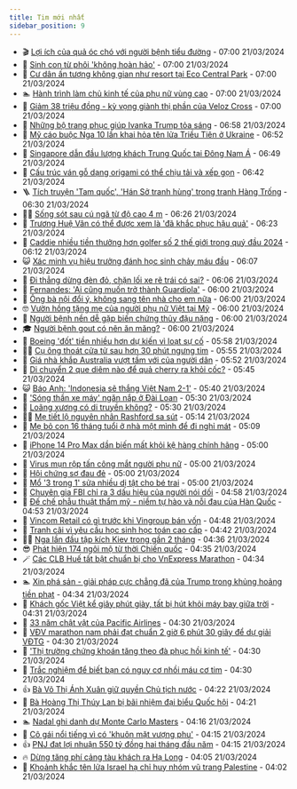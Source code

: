```yaml
---
title: Tim mới nhất
sidebar_position: 9
---
```


<!-- vnexpress-tin-moi-nhat:START -->
- 🎬 [Lợi ích của quả óc chó với người bệnh tiểu đường](https://vnexpress.net/loi-ich-cua-qua-oc-cho-voi-nguoi-benh-tieu-duong-4724947.html) - 07:00 21/03/2024
- 🐎 [Sinh con từ phôi &#39;không hoàn hảo&#39;](https://vnexpress.net/sinh-con-tu-phoi-khong-hoan-hao-4724925.html) - 07:00 21/03/2024
- 🦍 [Cư dân ấn tượng không gian như resort tại Eco Central Park](https://vnexpress.net/cu-dan-an-tuong-khong-gian-nhu-resort-tai-eco-central-park-4724876.html) - 07:00 21/03/2024
- 🏊 [Hành trình làm chủ kinh tế của phụ nữ vùng cao](https://vnexpress.net/hanh-trinh-lam-chu-kinh-te-cua-phu-nu-vung-cao-4724619.html) - 07:00 21/03/2024
- 🎊 [Giảm 38 triệu đồng - kỳ vọng giành thị phần của Veloz Cross](https://vnexpress.net/giam-38-trieu-dong-ky-vong-gianh-thi-phan-cua-veloz-cross-4724604.html) - 07:00 21/03/2024
- 🎃 [Những bộ trang phục giúp Ivanka Trump tỏa sáng](https://vnexpress.net/nhung-bo-trang-phuc-giup-ivanka-trump-toa-sang-4724630.html) - 06:58 21/03/2024
- 🧰 [Mỹ cáo buộc Nga 10 lần khai hỏa tên lửa Triều Tiên ở Ukraine](https://vnexpress.net/my-cao-buoc-nga-10-lan-khai-hoa-ten-lua-trieu-tien-o-ukraine-4724582.html) - 06:52 21/03/2024
- 🔭 [Singapore dẫn đầu lượng khách Trung Quốc tại Đông Nam Á](https://vnexpress.net/singapore-dan-dau-luong-khach-trung-quoc-tai-dong-nam-a-4724799.html) - 06:49 21/03/2024
- 🫶 [Cấu trúc ván gỗ dạng origami có thể chịu tải và xếp gọn](https://vnexpress.net/cau-truc-van-go-dang-origami-co-the-chiu-tai-va-xep-gon-4724764.html) - 06:42 21/03/2024
- 🪜 [Tích truyện &#39;Tam quốc&#39;, &#39;Hán Sở tranh hùng&#39; trong tranh Hàng Trống](https://vnexpress.net/tich-truyen-tam-quoc-han-so-tranh-hung-trong-tranh-hang-trong-4724451.html) - 06:30 21/03/2024
- 👨‍🏫 [Sống sót sau cú ngã từ độ cao 4 m](https://vnexpress.net/song-sot-sau-cu-nga-tu-do-cao-4-m-4724881.html) - 06:26 21/03/2024
- 🎊 [Trương Huệ Vân có thể được xem là &#39;đã khắc phục hậu quả&#39;](https://vnexpress.net/truong-hue-van-co-the-duoc-xem-la-da-khac-phuc-hau-qua-4724951.html) - 06:23 21/03/2024
- 🎊 [Caddie nhiều tiền thưởng hơn golfer số 2 thế giới trong quý đầu 2024](https://vnexpress.net/caddie-nhieu-tien-thuong-hon-golfer-so-2-the-gioi-trong-quy-dau-2024-4724958.html) - 06:12 21/03/2024
- 😺 [Xác minh vụ hiệu trưởng đánh học sinh chảy máu đầu](https://vnexpress.net/xac-minh-vu-hieu-truong-danh-hoc-sinh-chay-mau-dau-4724898.html) - 06:07 21/03/2024
- 🐘 [Đi thẳng dừng đèn đỏ, chặn lối xe rẽ trái có sai?](https://vnexpress.net/di-thang-dung-den-do-chan-loi-xe-re-trai-co-sai-4724743.html) - 06:06 21/03/2024
- 🌁 [Fernandes: &#39;Ai cũng muốn trở thành Guardiola&#39;](https://vnexpress.net/fernandes-ai-cung-muon-tro-thanh-guardiola-4724435.html) - 06:00 21/03/2024
- 🐲 [Ông bà nội đổi ý, không sang tên nhà cho em nữa](https://vnexpress.net/ong-ba-noi-doi-y-khong-sang-ten-nha-cho-em-nua-4724838.html) - 06:00 21/03/2024
- 🤓 [Vườn hồng tặng mẹ của người phụ nữ Việt tại Mỹ](https://vnexpress.net/vuon-hong-tang-me-cua-nguoi-phu-nu-viet-tai-my-4721781.html) - 06:00 21/03/2024
- 💪 [Người bệnh nền dễ gặp biến chứng thủy đậu nặng](https://vnexpress.net/nguoi-benh-nen-de-gap-bien-chung-thuy-dau-nang-4724946.html) - 06:00 21/03/2024
- 🎓 [Người bệnh gout có nên ăn măng?](https://vnexpress.net/nguoi-benh-gout-co-nen-an-mang-4724918.html) - 06:00 21/03/2024
- 🫣 [Boeing &#39;đốt&#39; tiền nhiều hơn dự kiến vì loạt sự cố](https://vnexpress.net/boeing-dot-tien-nhieu-hon-du-kien-vi-loat-su-co-4724841.html) - 05:58 21/03/2024
- 🧑‍💻 [Cụ ông thoát cửa tử sau hơn 30 phút ngưng tim](https://vnexpress.net/cu-ong-thoat-cua-tu-sau-hon-30-phut-ngung-tim-4724788.html) - 05:55 21/03/2024
- 🐲 [Giá nhà khắp Australia vượt tầm với của người dân](https://vnexpress.net/gia-nha-khap-australia-vuot-tam-voi-cua-nguoi-dan-4724942.html) - 05:52 21/03/2024
- 🌝 [Di chuyển 2 que diêm nào để quả cherry ra khỏi cốc?](https://vnexpress.net/di-chuyen-2-que-diem-nao-de-qua-cherry-ra-khoi-coc-4721254.html) - 05:45 21/03/2024
- 😺 [Báo Anh: &#39;Indonesia sẽ thắng Việt Nam 2-1&#39;](https://vnexpress.net/bao-anh-indonesia-se-thang-viet-nam-2-1-4724624.html) - 05:40 21/03/2024
- 🐎 [&#39;Sóng thần xe máy&#39; ngăn nắp ở Đài Loan](https://vnexpress.net/song-than-xe-may-ngan-nap-o-dai-loan-4724832.html) - 05:30 21/03/2024
- 🎡 [Loãng xương có di truyền không?](https://vnexpress.net/loang-xuong-co-di-truyen-khong-4724843.html) - 05:30 21/03/2024
- 👨‍🏫 [Mẹ tiết lộ nguyên nhân Rashford sa sút](https://vnexpress.net/me-tiet-lo-nguyen-nhan-rashford-sa-sut-4724430.html) - 05:14 21/03/2024
- 🦆 [Mẹ bỏ con 16 tháng tuổi ở nhà một mình để đi nghỉ mát](https://vnexpress.net/me-bo-con-16-thang-tuoi-o-nha-mot-minh-de-di-nghi-mat-4724909.html) - 05:09 21/03/2024
- 🚦 [iPhone 14 Pro Max dần biến mất khỏi kệ hàng chính hãng](https://vnexpress.net/iphone-14-pro-max-dan-bien-mat-khoi-ke-hang-chinh-hang-4724197.html) - 05:00 21/03/2024
- 💫 [Virus mụn rộp tấn công mắt người phụ nữ](https://vnexpress.net/virus-mun-rop-tan-cong-mat-nguoi-phu-nu-4724902.html) - 05:00 21/03/2024
- 🎉 [Hội chứng sợ đau đẻ](https://vnexpress.net/hoi-chung-so-dau-de-4724846.html) - 05:00 21/03/2024
- 🌋 [Mổ &#39;3 trong 1&#39; sửa nhiều dị tật cho bé trai](https://vnexpress.net/mo-3-trong-1-sua-nhieu-di-tat-cho-be-trai-4724840.html) - 05:00 21/03/2024
- 🤖 [Chuyên gia FBI chỉ ra 3 dấu hiệu của người nói dối](https://vnexpress.net/chuyen-gia-fbi-chi-ra-3-dau-hieu-cua-nguoi-noi-doi-4724919.html) - 04:58 21/03/2024
- 🦏 [Đế chế phẫu thuật thẩm mỹ - niềm tự hào và nỗi đau của Hàn Quốc](https://vnexpress.net/de-che-phau-thuat-tham-my-han-quoc-niem-tu-hao-va-noi-dau-4724906.html) - 04:53 21/03/2024
- 🦩 [Vincom Retail có gì trước khi Vingroup bán vốn](https://vnexpress.net/vincom-retail-co-gi-truoc-khi-vingroup-ban-von-4724792.html) - 04:48 21/03/2024
- 👺 [Tranh cãi vì yêu cầu học sinh học toán cao cấp](https://vnexpress.net/tranh-cai-vi-yeu-cau-hoc-sinh-hoc-toan-cao-cap-4724614.html) - 04:42 21/03/2024
- 🧑‍🏫 [Nga lần đầu tập kích Kiev trong gần 2 tháng](https://vnexpress.net/nga-lan-dau-tap-kich-kiev-trong-gan-2-thang-4724888.html) - 04:36 21/03/2024
- 😎 [Phát hiện 174 ngôi mộ từ thời Chiến quốc](https://vnexpress.net/phat-hien-174-ngoi-mo-tu-thoi-chien-quoc-4724745.html) - 04:35 21/03/2024
- 🪄 [Các CLB Huế tất bật chuẩn bị cho VnExpress Marathon](https://vnexpress.net/cac-clb-hue-tat-bat-chuan-bi-cho-vnexpress-marathon-4724780.html) - 04:34 21/03/2024
- 🏊 [Xin phá sản - giải pháp cực chẳng đã của Trump trong khủng hoảng tiền phạt](https://vnexpress.net/xin-pha-san-giai-phap-cuc-chang-da-cua-trump-trong-khung-hoang-tien-phat-4724744.html) - 04:34 21/03/2024
- 💃 [Khách gốc Việt kể giây phút giày, tất bị hút khỏi máy bay giữa trời](https://vnexpress.net/khach-goc-viet-ke-giay-phut-giay-tat-bi-hut-khoi-may-bay-giua-troi-4724804.html) - 04:31 21/03/2024
- 🦆 [33 năm chật vật của Pacific Airlines](https://vnexpress.net/hanh-trinh-33-nam-chat-vat-cua-pacific-airlines-4724535.html) - 04:30 21/03/2024
- 🎊 [VĐV marathon nam phải đạt chuẩn 2 giờ 6 phút 30 giây để dự giải VĐTG](https://vnexpress.net/vdv-marathon-nam-phai-dat-chuan-2-gio-6-phut-30-giay-de-du-giai-vdtg-4724736.html) - 04:30 21/03/2024
- 👺 [&#39;Thị trường chứng khoán tăng theo đà phục hồi kinh tế&#39;](https://vnexpress.net/thi-truong-chung-khoan-tang-theo-da-phuc-hoi-kinh-te-4724901.html) - 04:30 21/03/2024
- 🎡 [Trắc nghiệm để biết bạn có nguy cơ nhồi máu cơ tim](https://vnexpress.net/trac-nghiem-de-biet-ban-co-nguy-co-nhoi-mau-co-tim-4724884.html) - 04:30 21/03/2024
- 👍 [Bà Võ Thị Ánh Xuân giữ quyền Chủ tịch nước](https://vnexpress.net/ba-vo-thi-anh-xuan-giu-quyen-chu-tich-nuoc-4724466.html) - 04:22 21/03/2024
- 🐎 [Bà Hoàng Thị Thúy Lan bị bãi nhiệm đại biểu Quốc hội](https://vnexpress.net/ba-hoang-thi-thuy-lan-bi-bai-nhiem-dai-bieu-quoc-hoi-4724678.html) - 04:21 21/03/2024
- 🏊 [Nadal ghi danh dự Monte Carlo Masters](https://vnexpress.net/nadal-ghi-danh-du-monte-carlo-masters-4724894.html) - 04:16 21/03/2024
- 🦩 [Cô gái nổi tiếng vì có &#39;khuôn mặt vượng phu&#39;](https://vnexpress.net/co-gai-noi-tieng-vi-co-khuon-mat-vuong-phu-4724426.html) - 04:15 21/03/2024
- 👍 [PNJ đạt lợi nhuận 550 tỷ đồng hai tháng đầu năm](https://vnexpress.net/pnj-dat-loi-nhuan-550-ty-dong-hai-thang-dau-nam-4724896.html) - 04:15 21/03/2024
- 🔥 [Dừng tăng phí cảng tàu khách ra Hạ Long](https://vnexpress.net/dung-tang-phi-cang-tau-khach-ra-ha-long-4724813.html) - 04:05 21/03/2024
- 💄 [Khoảnh khắc tên lửa Israel hạ chỉ huy nhóm vũ trang Palestine](https://vnexpress.net/khoanh-khac-ten-lua-israel-ha-chi-huy-nhom-vu-trang-palestine-4724860.html) - 04:02 21/03/2024<!-- vnexpress-tin-moi-nhat:END -->
